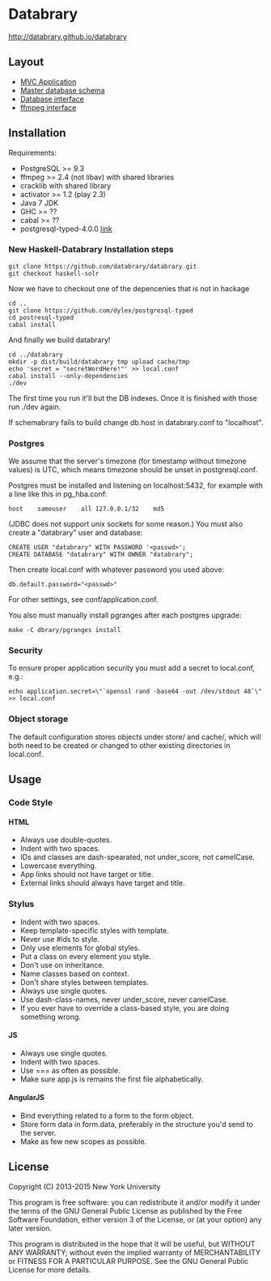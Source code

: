 # Databrary

http://databrary.github.io/databrary

## Layout

* [MVC Application](app/)
* [Master database schema](conf/schema.sql)
* [Database interface](dbrary/)
* [ffmpeg interface](media/)

## Installation

Requirements:
- PostgreSQL >= 9.3
- ffmpeg >= 2.4 (not libav) with shared libraries
- cracklib with shared library
- activator >= 1.2 (play 2.3)
- Java 7 JDK
- GHC >= ??
- cabal >= ??
- postgresql-typed-4.0.0 [link](https://github.com/dylex/postgresql-typed)

### New Haskell-Databrary Installation steps
    git clone https://github.com/databrary/databrary.git
    git checkout haskell-solr

Now we have to checkout one of the depencenies that is not in hackage

    cd ..
    git clone https://github.com/dylex/postgresql-typed
    cd postresql-typed
    cabal install

And finally we build databrary!

    cd ../databrary
    mkdir -p dist/build/databrary tmp upload cache/tmp
    echo 'secret = "secretWordHere!"' >> local.conf
    cabal install --only-dependencies
    ./dev

The first time you run it'll but the DB indexes. Once it is finished with those run ./dev again.

If schemabrary fails to build change db.host in databrary.conf to "localhost".

### Postgres

We assume that the server's timezone (for timestamp without timezone values) is
UTC, which means timezone should be unset in postgresql.conf.

Postgres must be installed and listening on localhost:5432, for example with a
line like this in pg\_hba.conf:

    host	sameuser	all	127.0.0.1/32	md5

(JDBC does not support unix sockets for some reason.)  You must also create a
"databrary" user and database:

    CREATE USER "databrary" WITH PASSWORD '<passwd>';
    CREATE DATABASE "databrary" WITH OWNER "databrary";

Then create local.conf with whatever password you used above:

    db.default.password="<passwd>"

For other settings, see conf/application.conf.

You also must manually install pgranges after each postgres upgrade:

    make -C dbrary/pgranges install

### Security

To ensure proper application security you must add a secret to local.conf,
e.g.:

    echo application.secret=\"`openssl rand -base64 -out /dev/stdout 48`\" >> local.conf

### Object storage

The default configuration stores objects under store/ and cache/, which will
both need to be created or changed to other existing directories in local.conf.

## Usage

### Code Style

#### HTML

* Always use double-quotes.
* Indent with two spaces.
* IDs and classes are dash-spearated, not under_score, not camelCase.
* Lowercase everything.
* App links should not have target or title.
* External links should always have target and title.

### Stylus

* Indent with two spaces.
* Keep template-specific styles with template.
* Never use #ids to style.
* Only use elements for global styles.
* Put a class on every element you style.
* Don't use on inheritance.
* Name classes based on context.
* Don't share styles between templates.
* Always use single quotes.
* Use dash-class-names, never under_score, never camelCase.
* If you ever have to override a class-based style, you are doing something wrong.

#### JS

* Always use single quotes.
* Indent with two spaces.
* Use === as often as possible.
* Make sure app.js is remains the first file alphabetically.

#### AngularJS

* Bind everything related to a form to the form object.
* Store form data in form.data, preferably in the structure you'd send to the server.
* Make as few new scopes as possible.

## License

Copyright (C) 2013-2015 New York University

This program is free software: you can redistribute it and/or modify
it under the terms of the GNU General Public License as published by
the Free Software Foundation, either version 3 of the License, or
(at your option) any later version.

This program is distributed in the hope that it will be useful,
but WITHOUT ANY WARRANTY; without even the implied warranty of
MERCHANTABILITY or FITNESS FOR A PARTICULAR PURPOSE.  See the
GNU General Public License for more details.
